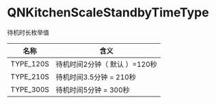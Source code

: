 # QNKitchenScaleStandbyTimeType

待机时长枚举值

| 名称        | 含义                 |
|-----------|--------------------|
| TYPE_120S | 待机时间2分钟（ 默认 ）=120秒 |
| TYPE_210S | 待机时间3.5分钟 = 210秒   |
| TYPE_300S | 待机时间5分钟 = 300秒     |